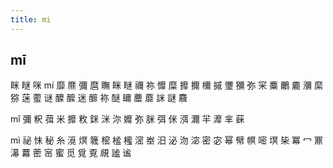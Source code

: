 ```yaml
---
title: mi
---
```


## mī
眯
瞇
咪
mí
靡
爢
彌
麿
瞴
眯
瞇
禰
祢
戂
糜
攠
擟
檷
摵
瓕
獼
弥
冞
麋
鸍
麊
瀰
縻
猕
蒾
藌
谜
醾
醿
迷
釄
袮
醚
镾
蘪
蘼
詸
謎
麛



























mǐ
彌
粎
葞
米
攠
敉
銤
洣
沵
孊
弥
脒
弭
侎
渳
濔
羋
灖
芈
蔝











mì
祕
怽
秘
糸
漞
熐
簚
樒
榓
櫁
滵
峚
汨
泌
沕
淧
密
宓
幂
幦
幎
嘧
塓
枈
冪
冖
鼏
濗
羃
蔤
宻
蜜
觅
覓
覔
覛
謐
谧
